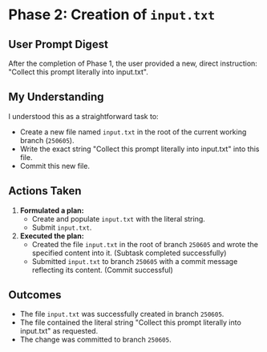 # Phase 2: Creation of `input.txt`

## User Prompt Digest

After the completion of Phase 1, the user provided a new, direct instruction: "Collect this prompt literally into input.txt".

## My Understanding

I understood this as a straightforward task to:
- Create a new file named `input.txt` in the root of the current working branch (`250605`).
- Write the exact string "Collect this prompt literally into input.txt" into this file.
- Commit this new file.

## Actions Taken

1.  **Formulated a plan:**
    *   Create and populate `input.txt` with the literal string.
    *   Submit `input.txt`.
2.  **Executed the plan:**
    *   Created the file `input.txt` in the root of branch `250605` and wrote the specified content into it. (Subtask completed successfully)
    *   Submitted `input.txt` to branch `250605` with a commit message reflecting its content. (Commit successful)

## Outcomes

- The file `input.txt` was successfully created in branch `250605`.
- The file contained the literal string "Collect this prompt literally into input.txt" as requested.
- The change was committed to branch `250605`.
